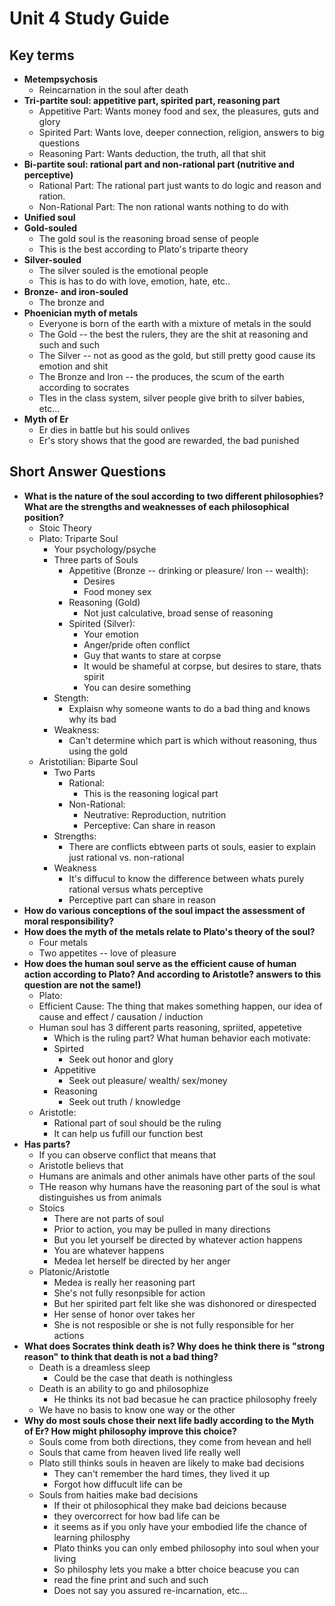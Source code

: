 Unit 4 Study Guide
==================

Key terms
---------
- **Metempsychosis**
    * Reincarnation in the soul after death
- **Tri-partite soul: appetitive part, spirited part, reasoning part**
    * Appetitive Part: Wants money food and sex, the pleasures, guts and glory
    * Spirited Part: Wants love, deeper connection, religion, answers to big questions
    * Reasoning Part: Wants deduction, the truth, all that shit
- **Bi-partite soul: rational part and non-rational part (nutritive and perceptive)**
    * Rational Part: The rational part just wants to do logic and reason and ration.
    * Non-Rational Part: The non rational wants nothing to do with
- **Unified soul**
- **Gold-souled**
    * The gold soul is the reasoning broad sense of people
    * This is the best according to Plato's triparte theory
- **Silver-souled**
    * The silver souled is the emotional people
    * This is has to do with love, emotion, hate, etc..
- **Bronze- and iron-souled**
    * The bronze and 
- **Phoenician myth of metals**
    * Everyone is born of the earth with a mixture of metals in the sould
    * The Gold -- the best the rulers, they are the shit at reasoning and such and such
    * The Silver -- not as good as the gold, but still pretty good cause its emotion and shit
    * The Bronze and Iron --  the produces, the scum of the earth according to socrates
    * TIes in the class system, silver people give brith to silver babies, etc...
- **Myth of Er**
    * Er dies in battle but his sould onlives
    * Er's story shows that the good are rewarded, the bad punished

Short Answer Questions
----------------------
- **What is the nature of the soul according to two different philosophies? What are the strengths and weaknesses of each philosophical position?**
    * Stoic Theory
    * Plato: Triparte Soul
        - Your psychology/psyche
        - Three parts of Souls
            * Appetitive (Bronze -- drinking or pleasure/ Iron -- wealth):
                - Desires
                - Food money sex
            * Reasoning (Gold)
                - Not just calculative, broad sense of reasoning
            * Spirited (Silver): 
                - Your emotion
                - Anger/pride often conflict
                - Guy that wants to stare at corpse
                - It would be shameful at corpse, but desires to stare, thats spirit
                - You can desire something
        - Stength: 
            * Explaisn why someone wants to do a bad thing and knows why its bad
        - Weakness: 
            * Can't determine which part is which without reasoning, thus using the gold
    * Aristotilian: Biparte Soul
        - Two Parts
            * Rational:
                - This is the reasoning logical part
            * Non-Rational:
                - Neutrative: Reproduction, nutrition
                - Perceptive: Can share in reason
        - Strengths:
            * There are conflicts ebtween parts ot souls, easier to explain just rational vs. non-rational
        - Weakness
            * It's diffucul to know the difference between whats purely rational versus whats perceptive
            * Perceptive part can share in reason
- **How do various conceptions of the soul impact the assessment of moral responsibility?**
- **How does the myth of the metals relate to Plato's theory of the soul?**
    * Four metals
    * Two appetites -- love of pleasure
- **How does the human soul serve as the efficient cause of human action according to Plato? And according to Aristotle?  answers to this question are not the same!)**
    * Plato:
    * Efficient Cause: The thing that makes something happen, our idea of cause and effect / causation / induction
    * Human soul has 3 different parts reasoning, spriited, appetetive
        - Which is the ruling part? What human behavior each motivate:
        - Spirted 
            * Seek out honor and glory
        - Appetitive
            * Seek out pleasure/ wealth/ sex/money
        - Reasoning
            * Seek out truth / knowledge
    * Aristotle:
        - Rational part of soul should be the ruling
        - It can help us fufill our function best
- **Has parts?**
    * If you can observe conflict that means that 
    * Aristotle believs that
    * Humans are animals and other animals have other parts of the soul
    * THe reason why humans have the reasoning part of the soul is what distinguishes us from animals
    * Stoics
        - There are not parts of soul
        - Prior to action, you may be pulled in many directions
        - But you let yourself be directed by whatever action happens
        - You are whatever happens
        - Medea let herself be directed by her anger
    * Platonic/Aristotle
        - Medea is really her reasoning part
        - She's not fully resonpsible for action
        - But her spirited part felt like she was dishonored or direspected
        - Her sense of honor over takes her
        - She is not resposible or she is not fully responsible for her actions
- **What does Socrates think death is? Why does he think there is "strong reason" to think that death is not a bad thing?**
    * Death is a dreamless sleep
        - Could be the case that death is nothingless
    * Death is  an ability to go and philosophize
        - He thinks its not bad becasue he can practice philosophy freely
    * We have no basis to know one way or the other
- **Why do most souls chose their next life badly according to the Myth of Er? How might philosophy improve this choice?**
    * Souls come from both directions, they come from hevean and hell
    * Souls that came from heaven lived life really well
    * Plato still thinks souls in heaven are likely to make bad decisions
        - They can't remember the hard times, they lived it up
        - Forgot how diffucult life can be
    * Souls from haities make bad decisions
        - If their ot philosophical they make bad deicions because
        - they overcorrect for how bad life can be
        - it seems as if you only have your embodied life the chance of learning philosphy
        - Plato thinks you can only embed philosophy into soul when your living
        - So philosphy  lets you make a btter choice beacuse you can
        - read the fine print and such and such
        - Does not say you assured re-incarnation, etc...
